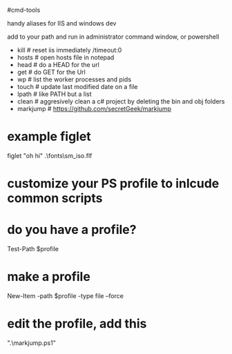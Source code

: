 #cmd-tools

handy aliases for IIS and windows dev

add to your path and run in administrator command window, or powershell

- kill # reset iis immediately /timeout:0
- hosts # open hosts file in notepad
- head # do a HEAD for the url
- get # do GET for the Url
- wp # list the worker processes and pids
- touch # update last modified date on a file
- lpath # like PATH but a list
- clean # aggresively clean a c# project by deleting the bin and obj folders
- markjump  # https://github.com/secretGeek/markjump


# example figlet
figlet "oh hi" .\fonts\sm_iso.flf

# customize your PS profile to inlcude common scripts
# do you have a profile?
Test-Path $profile

# make a profile
New-Item -path $profile -type file –force

# edit the profile, add this
".\markjump.ps1"

